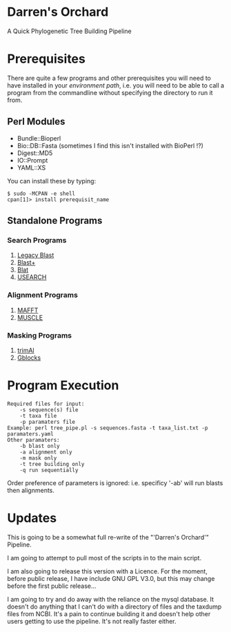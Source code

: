 # Darren's Orchard

A Quick Phylogenetic Tree Building Pipeline

# Prerequisites

There are quite a few programs and other prerequisites you will need to have installed in your *environment path*, i.e. you will need to be able to call a program from the commandline without specifying the directory to run it from.

## Perl Modules

* Bundle::Bioperl
* Bio::DB::Fasta (sometimes I find this isn't installed with BioPerl !?)
* Digest::MD5
* IO::Prompt
* YAML::XS

You can install these by typing:

```
$ sudo -MCPAN -e shell
cpan[1]> install prerequisit_name
```

## Standalone Programs

### Search Programs

1. [Legacy Blast](http://blast.ncbi.nlm.nih.gov/Blast.cgi/Blast.cgi?CMD=Web&PAGE_TYPE=BlastDocs&DOC_TYPE=Download)
2. [Blast+](http://blast.ncbi.nlm.nih.gov/Blast.cgi/Blast.cgi?CMD=Web&PAGE_TYPE=BlastDocs&DOC_TYPE=Download)
3. [Blat](https://genome.ucsc.edu/FAQ/FAQblat.html)
4. [USEARCH](http://www.drive5.com/usearch/)

### Alignment Programs

1. [MAFFT](http://mafft.cbrc.jp/alignment/software/)
2. [MUSCLE](http://www.drive5.com/muscle/)

### Masking Programs

1. [trimAl](http://trimal.cgenomics.org/)
2. [Gblocks](http://molevol.cmima.csic.es/castresana/Gblocks.html)

# Program Execution

```
Required files for input:
	-s sequence(s) file
	-t taxa file
	-p paramaters file
Example: perl tree_pipe.pl -s sequences.fasta -t taxa_list.txt -p paramaters.yaml
Other paramaters:
	-b blast only
	-a alignment only
	-m mask only
	-t tree building only
	-q run sequentially
```

Order preference of parameters is ignored: i.e. specificy '-ab' will run blasts then alignments.

# Updates

This is going to be a somewhat full re-write of the "'Darren's Orchard'" Pipeline.

I am going to attempt to pull most of the scripts in to the main script.

I am also going to release this version with a Licence. For the moment, before public release, I have include GNU GPL V3.0, but this may change before the first public release...

I am going to try and do away with the reliance on the mysql database. It doesn't do anything that I can't do with a directory of files and the taxdump files from NCBI. It's a pain to continue building it and doesn't help other users getting to use the pipeline. It's not really faster either.